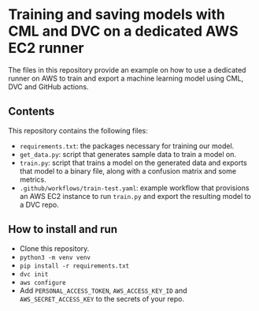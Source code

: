 # Training and saving models with CML and DVC on a dedicated AWS EC2 runner

The files in this repository provide an example on how to use a dedicated runner on AWS to train and export a machine learning model using CML, DVC and GitHub actions.

## Contents
This repository contains the following files:

- `requirements.txt`: the packages necessary for training our model.
- `get_data.py`: script that generates sample data to train a model on.
- `train.py`: script that trains a model on the generated data and exports that model to a binary file, along with a confusion matrix and some metrics.
- `.github/workflows/train-test.yaml`: example workflow that provisions an AWS EC2 instance to run `train.py` and export the resulting model to a DVC repo.

## How to install and run
- Clone this repository.
- `python3 -m venv venv`
- `pip install -r requirements.txt`
- `dvc init`
- `aws configure`
- Add `PERSONAL_ACCESS_TOKEN`, `AWS_ACCESS_KEY_ID` and `AWS_SECRET_ACCESS_KEY` to the secrets of your repo.
